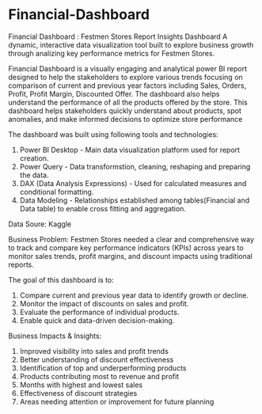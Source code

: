 # Financial-Dashboard
Financial Dashboard : Festmen Stores Report Insights Dashboard
A dynamic, interactive data visualization tool built to explore business growth through analizing key performance metrics for Festmen Stores. 


Financial Dashboard is a visually engaging and analytical power BI report designed to help the stakeholders to explore various trends focusing on comparison of current and previous year factors including Sales, Orders, Profit, Profit Margin, Discounted Offer. The dashboard also helps understand the performance of all the products offered by the store. This dashboard helps stakeholders quickly understand about products, spot anomalies, and make informed decisions to optimize store performance


The dashboard was built using following tools and technologies:
1. Power BI Desktop - Main data visualization platform used for report creation.
2. Power Query - Data transformstion, cleaning, reshaping and preparing the data.
3. DAX (Data Analysis Expressions) - Used for calculated measures and conditional formatting.
4. Data Modeling - Relationships established among tables(Financial and Data table) to enable cross fitting and aggregation.

Data Soure: Kaggle


Business Problem: Festmen Stores needed a clear and comprehensive way to track and compare key performance indicators (KPIs) across years to monitor sales trends, profit margins, and discount impacts using traditional reports.

The goal of this dashboard is to:
1. Compare current and previous year data to identify growth or decline.
2. Monitor the impact of discounts on sales and profit.
3. Evaluate the performance of individual products.
4. Enable quick and data-driven decision-making.

Business Impacts & Insights: 
1. Improved visibility into sales and profit trends
2. Better understanding of discount effectiveness
3. Identification of top and underperforming products
4. Products contributing most to revenue and profit
5. Months with highest and lowest sales
6. Effectiveness of discount strategies
7. Areas needing attention or improvement for future planning
